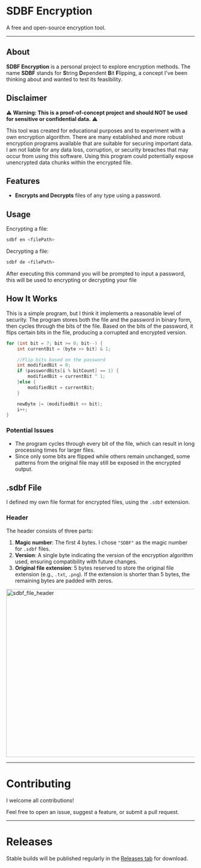 # SDBF Encryption

A free and open-source encryption tool.

---

## About

**SDBF Encryption** is a personal project to explore encryption methods. The name **SDBF** stands for **S**tring **D**ependent **B**it **F**lipping, a concept I've been thinking about and wanted to test its feasibility.

## Disclaimer

⚠️ **Warning: This is a proof-of-concept project and should NOT be used for sensitive or confidential data.** ⚠️

This tool was created for educational purposes and to experiment with a own encryption algorithm. There are many established and more robust encryption programs available that are suitable for securing important data. I am not liable for any data loss, corruption, or security breaches that may occur from using this software. Using this program could potentially expose unencrypted data chunks within the encrypted file.

## Features

* **Encrypts and Decrypts** files of any type using a password.

## Usage

Encrypting a file:
```bash
sdbf en <filePath>
```

Decrypting a file:
```bash
sdbf de <filePath>
```

After executing this command you will be prompted to input a password, this will be used to encrypting or decrypting your file

## How It Works

This is a simple program, but I think it implements a reasonable level of security. The program stores both the file and the password in binary form, then cycles through the bits of the file. Based on the bits of the password, it flips certain bits in the file, producing a corrupted and encrypted version.

```c
for (int bit = 7; bit >= 0; bit--) {
    int currentBit = (byte >> bit) & 1;

    //Flip bits based on the password
    int modifiedBit = 0;
    if (passwordBits[i % bitCount] == 1) {
        modifiedBit = currentBit ^ 1;
    }else {
        modifiedBit = currentBit;
    }

    newByte |= (modifiedBit << bit);
    i++;
}
```

### Potential Issues

* The program cycles through every bit of the file, which can result in long processing times for larger files.
* Since only some bits are flipped while others remain unchanged, some patterns from the original file may still be exposed in the encrypted output.

## .sdbf File

I defined my own file format for encrypted files, using the `.sdbf` extension.

### Header

The header consists of three parts:

1. **Magic number**: The first 4 bytes. I chose `"SDBF"` as the magic number for `.sdbf` files.
2. **Version**: A single byte indicating the version of the encryption algorithm used, ensuring compatibility with future changes.
3. **Original file extension**: 5 bytes reserved to store the original file extension (e.g., `.txt`, `.png`). If the extension is shorter than 5 bytes, the remaining bytes are padded with zeros.

<img width="3068" height="449" alt="sdbf_file_header" src="https://github.com/user-attachments/assets/dea9235c-8f62-4195-8033-65bc73ac2f45" />

---

# Contributing

I welcome all contributions!

Feel free to open an issue, suggest a feature, or submit a pull request.

---

# Releases

Stable builds will be published regularly in the [Releases tab](https://github.com/Stoniye/SDBF-Encryption/releases) for download.